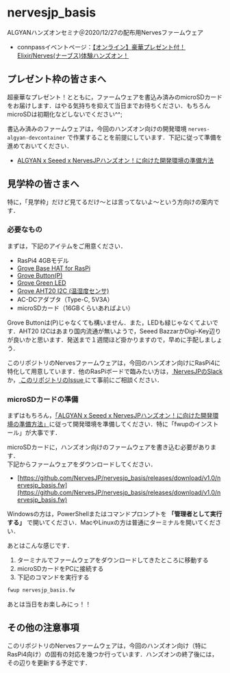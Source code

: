 # nervesjp_basis
ALGYANハンズオンセミナ＠2020/12/27の配布用Nervesファームウェア

- connpassイベントページ：[【オンライン】豪華プレゼント付！Elixir/Nerves(ナーブス)体験ハンズオン！](https://algyan.connpass.com/event/197306/)

## プレゼント枠の皆さまへ

超豪華なプレゼント！とともに，ファームウェアを書込み済みのmicroSDカードをお届けします．はやる気持ちを抑えて当日までお待ちください．もちろんmicroSDは初期化などしないでください^^;

書込み済みのファームウェアは，今回のハンズオン向けの開発環境 `nerves-algyan-devcontainer` で作業することを前提にしています．下記に従って準備を進めておいてください．

- [ALGYAN x Seeed x NervesJPハンズオン！に向けた開発環境の準備方法](https://qiita.com/takasehideki/items/79d4ba3f95b1463105f8)

## 見学枠の皆さまへ

特に，「見学枠」だけど見てるだけ〜とは言ってないよ〜という方向けの案内です．  

### 必要なもの

まずは，下記のアイテムをご用意ください．

- RasPi4 4GBモデル
- [Grove Base HAT for RasPi](https://jp.seeedstudio.com/Grove-Base-Hat-for-Raspberry-Pi.html)
- [Grove Button(P)](https://wiki.seeedstudio.com/Grove-Button/)
- [Grove Green LED](https://wiki.seeedstudio.com/Grove-Red_LED/)
- [Grove AHT20 I2C (温湿度センサ)](https://wiki.seeedstudio.com/Grove-AHT20-I2C-Industrial-Grade-Temperature%26Humidity-Sensor/)
- AC-DCアダプタ（Type-C, 5V3A）
- microSDカード（16GBくらいあればよい）

Grove Buttonは(P)じゃなくても構いません．また，LEDも緑じゃなくてよいです．AHT20 I2Cはあまり国内流通が無いようで，Seeed BazzarかDigi-Key辺りが良いかと思います．発送まで１週間ほど掛かりますので，早めに手配しましょう．

このリポジトリのNervesファームウェアは，今回のハンズオン向けにRasPi4に特化して用意しています．他のRasPiボードで臨みたい方は，[ NervesJPのSlack ](https://nerves-jp.connpass.com/)か，[ このリポジトリのIssue ](https://github.com/NervesJP/nervesjp_basis/issues)にて事前にご相談ください．

### microSDカードの準備

まずはもちろん，[「ALGYAN x Seeed x NervesJPハンズオン！に向けた開発環境の準備方法」](https://qiita.com/takasehideki/items/79d4ba3f95b1463105f8)に従って開発環境を準備してください．特に「fwupのインストール」が大事です．

microSDカードに，ハンズオン向けのファームウェアを書き込む必要があります．  
下記からファームウェアをダウンロードしてください．

- [https://github.com/NervesJP/nervesjp_basis/releases/download/v1.0/nervesjp_basis.fw](https://github.com/NervesJP/nervesjp_basis/releases/download/v1.0/nervesjp_basis.fw)

Windowsの方は，PowerShellまたはコマンドプロンプトを **「管理者として実行する」** で開いてください．MacやLinuxの方は普通にターミナルを開いてください．

あとはこんな感じです．

1. ターミナルでファームウェアをダウンロードしてきたところに移動する
2. microSDカードをPCに接続する
3. 下記のコマンドを実行する

```bash
fwup nervesjp_basis.fw
```

あとは当日をお楽しみにっ！！

## その他の注意事項

このリポジトリのNervesファームウェアは，今回のハンズオン向け（特にRasPi4向け）の固有の対応を幾つか行っています．ハンズオンの終了後には，その辺りを更新する予定です．

